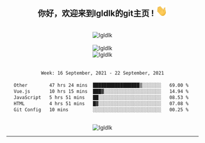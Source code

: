 <div align="center">
<h2> 你好，欢迎来到lgldlk的git主页 ! <img src="https://github.com/lgldlk/lgldlk/blob/main/gifs/Hi.gif" width="30px"></h2>
</div>

<div align="center">
 </br>
 <img src="http://aiitapp.cn:8091/?color=rgba(37,144,118,1)&shadowColor=rgba(12,16,20,1)&fontSize=120&&shadowOffsetX=9&shadowOffsetY=11" height="26px" alt="lgldlk" />
 </br>

   </br>
 <img src="https://github-readme-stats.vercel.app/api?username=lgldlk&show_icons=true&theme=gotham&locale=cn" alt="lgldlk" />
 

</br>

<img  src="http://github-readme-stats.vercel.app/api/top-langs/?username=lgldlk&show_icons=true&theme=gotham&locale=cn&layout=compact" alt="lgldlk"/>  
</br>
</br>

<!--START_SECTION:waka-->
```text
Week: 16 September, 2021 - 22 September, 2021

Other        47 hrs 24 mins  █████████████████▒░░░░░░░   69.00 % 
Vue.js       10 hrs 15 mins  ███▓░░░░░░░░░░░░░░░░░░░░░   14.94 % 
JavaScript   5 hrs 51 mins   ██░░░░░░░░░░░░░░░░░░░░░░░   08.53 % 
HTML         4 hrs 51 mins   █▓░░░░░░░░░░░░░░░░░░░░░░░   07.08 % 
Git Config   10 mins         ░░░░░░░░░░░░░░░░░░░░░░░░░   00.25 % 
```
<!--END_SECTION:waka-->

 </br>
  <img src="https://visitor-badge.glitch.me/badge?page_id=lgldlk" alt="lgldlk" />

---

 

